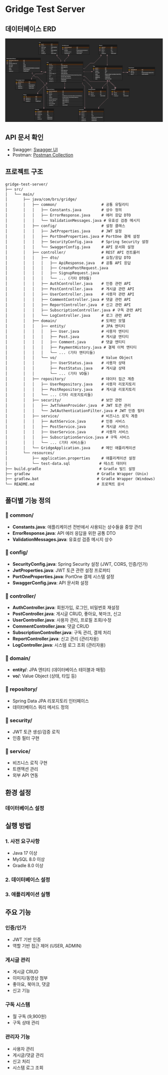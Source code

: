 # Gridge Test Server

## 데이터베이스 ERD

![Database ERD](docs/brs-gridge-test-server-erd.png)

## API 문서 확인

- Swagger: [Swagger UI](http://localhost:8080/swagger-ui.html)
- Postman: [Postman Collection](https://.postman.co/workspace/My-Workspace~de85d44d-15c1-450d-87ea-2694673fde04/collection/40062499-a8294960-220f-438f-9912-14e5bc360a29?action=share&creator=40062499&active-environment=40062499-6cf49d97-c33e-4f36-9298-9f87ae1fdae9)

## 프로젝트 구조

```
gridge-test-server/
├── src/
│   └── main/
│       ├── java/com/brs/gridge/
│       │   ├── common/                    # 공통 유틸리티
│       │   │   ├── Constants.java         # 상수 정의
│       │   │   ├── ErrorResponse.java     # 에러 응답 DTO
│       │   │   └── ValidationMessages.java # 유효성 검증 메시지
│       │   ├── config/                    # 설정 클래스
│       │   │   ├── JwtProperties.java     # JWT 설정
│       │   │   ├── PortOneProperties.java # PortOne 결제 설정
│       │   │   ├── SecurityConfig.java    # Spring Security 설정
│       │   │   └── SwaggerConfig.java     # API 문서화 설정
│       │   ├── controller/                # REST API 컨트롤러
│       │   │   ├── dto/                   # 요청/응답 DTO
│       │   │   │   ├── ApiResponse.java   # 공통 API 응답
│       │   │   │   ├── CreatePostRequest.java
│       │   │   │   ├── SignupRequest.java
│       │   │   │   └── ... (기타 DTO들)
│       │   │   ├── AuthController.java    # 인증 관련 API
│       │   │   ├── PostController.java    # 게시글 관련 API
│       │   │   ├── UserController.java    # 사용자 관련 API
│       │   │   ├── CommentController.java # 댓글 관련 API
│       │   │   ├── ReportController.java  # 신고 관련 API
│       │   │   ├── SubscriptionController.java # 구독 관련 API
│       │   │   └── LogController.java     # 로그 관련 API
│       │   ├── domain/                    # 도메인 모델
│       │   │   ├── entity/                # JPA 엔티티
│       │   │   │   ├── User.java          # 사용자 엔티티
│       │   │   │   ├── Post.java          # 게시글 엔티티
│       │   │   │   ├── Comment.java       # 댓글 엔티티
│       │   │   │   ├── PaymentHistory.java # 결제 이력 엔티티
│       │   │   │   └── ... (기타 엔티티들)
│       │   │   └── vo/                    # Value Object
│       │   │       ├── UserStatus.java    # 사용자 상태
│       │   │       ├── PostStatus.java    # 게시글 상태
│       │   │       └── ... (기타 VO들)
│       │   ├── repository/                # 데이터 접근 계층
│       │   │   ├── UserRepository.java    # 사용자 리포지토리
│       │   │   ├── PostRepository.java    # 게시글 리포지토리
│       │   │   └── ... (기타 리포지토리들)
│       │   ├── security/                  # 보안 관련
│       │   │   ├── JwtTokenProvider.java  # JWT 토큰 관리
│       │   │   └── JwtAuthenticationFilter.java # JWT 인증 필터
│       │   ├── service/                   # 비즈니스 로직 계층
│       │   │   ├── AuthService.java       # 인증 서비스
│       │   │   ├── PostService.java       # 게시글 서비스
│       │   │   ├── UserService.java       # 사용자 서비스
│       │   │   ├── SubscriptionService.java # 구독 서비스
│       │   │   └── ... (기타 서비스들)
│       │   └── GridgeApplication.java     # 메인 애플리케이션
│       └── resources/
│           ├── application.properties     # 애플리케이션 설정
│           └── test-data.sql             # 테스트 데이터
├── build.gradle                          # Gradle 빌드 설정
├── gradlew                              # Gradle Wrapper (Unix)
├── gradlew.bat                          # Gradle Wrapper (Windows)
└── README.md                            # 프로젝트 문서
```

## 폴더별 기능 정의

### 📁 common/

- **Constants.java**: 애플리케이션 전반에서 사용되는 상수들을 중앙 관리
- **ErrorResponse.java**: API 에러 응답을 위한 공통 DTO
- **ValidationMessages.java**: 유효성 검증 메시지 상수

### 📁 config/

- **SecurityConfig.java**: Spring Security 설정 (JWT, CORS, 인증/인가)
- **JwtProperties.java**: JWT 토큰 관련 설정 프로퍼티
- **PortOneProperties.java**: PortOne 결제 시스템 설정
- **SwaggerConfig.java**: API 문서화 설정

### 📁 controller/

- **AuthController.java**: 회원가입, 로그인, 비밀번호 재설정
- **PostController.java**: 게시글 CRUD, 좋아요, 북마크, 신고
- **UserController.java**: 사용자 관리, 프로필 조회/수정
- **CommentController.java**: 댓글 CRUD
- **SubscriptionController.java**: 구독 관리, 결제 처리
- **ReportController.java**: 신고 관리 (관리자용)
- **LogController.java**: 시스템 로그 조회 (관리자용)

### 📁 domain/

- **entity/**: JPA 엔티티 (데이터베이스 테이블과 매핑)
- **vo/**: Value Object (상태, 타입 등)

### 📁 repository/

- Spring Data JPA 리포지토리 인터페이스
- 데이터베이스 쿼리 메서드 정의

### 📁 security/

- JWT 토큰 생성/검증 로직
- 인증 필터 구현

### 📁 service/

- 비즈니스 로직 구현
- 트랜잭션 관리
- 외부 API 연동

## 환경 설정

### 데이터베이스 설정

## 실행 방법

### 1. 사전 요구사항

- Java 17 이상
- MySQL 8.0 이상
- Gradle 8.0 이상

### 2. 데이터베이스 설정

### 3. 애플리케이션 실행

## 주요 기능

### 인증/인가

- JWT 기반 인증
- 역할 기반 접근 제어 (USER, ADMIN)

### 게시글 관리

- 게시글 CRUD
- 이미지/동영상 첨부
- 좋아요, 북마크, 댓글
- 신고 기능

### 구독 시스템

- 월 구독 (9,900원)
- 구독 상태 관리

### 관리자 기능

- 사용자 관리
- 게시글/댓글 관리
- 신고 처리
- 시스템 로그 조회

